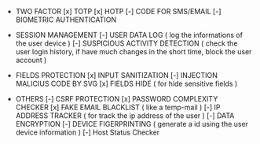 - TWO FACTOR
  [x] TOTP
  [x] HOTP
  [-] CODE FOR SMS/EMAIL
  [-] BIOMETRIC AUTHENTICATION

- SESSION MANAGEMENT
  [-] USER DATA LOG ( log the informations of the user device )
  [-] SUSPICIOUS ACTIVITY DETECTION ( check the user login history, if have much changes in the short time, block the user account )

- FIELDS PROTECTION
  [x] INPUT SANITIZATION
  [-] INJECTION MALICIUS CODE BY SVG
  [x] FIELDS HIDE ( for hide sensitive fields )

- OTHERS
  [-] CSRF PROTECTION
  [x] PASSWORD COMPLEXITY CHECKER
  [x] FAKE EMAIL BLACKLIST ( like a temp-mail )
  [-] IP ADDRESS TRACKER ( for track the ip address of the user )
  [-] DATA ENCRYPTION
  [-] DEVICE FIGERPRINTING ( generate a id using the user device information )
  [-] Host Status Checker
